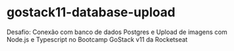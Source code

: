 # gostack11-database-upload
Desafio: Conexão com banco de dados Postgres e Upload de imagens com Node.js e Typescript no Bootcamp GoStack v11 da Rocketseat
